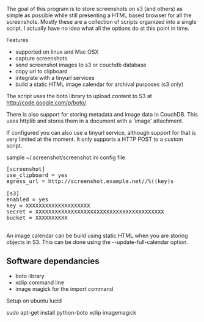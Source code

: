 The goal of this program is to store screenshots on s3 (and others) as simple as possible
while still presenting a HTML based browser for all the screenshots. Mostly these are a
collection of scripts organized into a single script. I actually have no idea what all
the options do at this point in time.

Features
- supported on linux and Mac OSX
- capture screenshots
- send screenshot images to s3 or couchdb database
- copy url to clipboard
- integrate with a tinyurl services
- build a static HTML image calendar for archival purposes (s3 only)

The script uses the boto library to upload content to S3 at http://code.google.com/p/boto/

There is also support for storing metadata and image data in CouchDB. This uses httplib
and stores them in a document with a 'image' attachment.

If configured you can also use a tinyurl service, although support for that is very limited
at the moment. It only supports a HTTP POST to a custom script.


sample ~/.screenshot/screenshot.ini config file

<pre>
[screenshot]
use_clipboard = yes
egress_url = http://screenshot.example.net//%((key)s

[s3]
enabled = yes
key = XXXXXXXXXXXXXXXXXXXX
secret = XXXXXXXXXXXXXXXXXXXXXXXXXXXXXXXXXXXXXXXX
bucket = XXXXXXXXXX

</pre>

An image calendar can be build using static HTML when you are storing
objects in S3. This can be done using the --update-full-calendar option.


Software dependancies
---------------------------------
- boto library
- xclip command line 
- image magick for the import command

Setup on ubuntu lucid

sudo apt-get install python-boto xclip imagemagick

